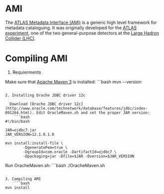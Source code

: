 AMI
===

The [ATLAS Metadata Interface (AMI)](http://www.cern.ch/ami/) is a generic high level framework for metadata cataloguing. It was originally developed for the [ATLAS experiment](http://home.web.cern.ch/about/experiments/atlas), one of the two general-purpose detectors at the [Large Hadron Collider (LHC)](http://home.web.cern.ch/about/accelerators/large-hadron-collider).

Compiling AMI
=============

1. Requierments

  Make sure that [Apache Maven 3](http://maven.apache.org/) is installed:
	```bash
mvn --version
```

2. Installing Orache JDBC driver 12c

  Download [Orache JDBC driver 12c](http://www.oracle.com/technetwork/database/features/jdbc/index-091264.html). Edit OracleMaven.sh and set the proper JAR version:
	```bash
#!/bin/bash

JAR=ojdbc7.jar
JAR_VERSION=12.1.0.1.0

mvn install:install-file \
        -DgeneratePom=true \
        -DgroupId=com.oracle -DartifactId=ojdbc7 \
        -Dpackaging=jar -Dfile=$JAR -Dversion=$JAR_VERSION
```

  Run OracheMaven.sh:
	```bash
./OracheMaven.sh
```

3. Compiling AMI
	```bash
mvn install
```
